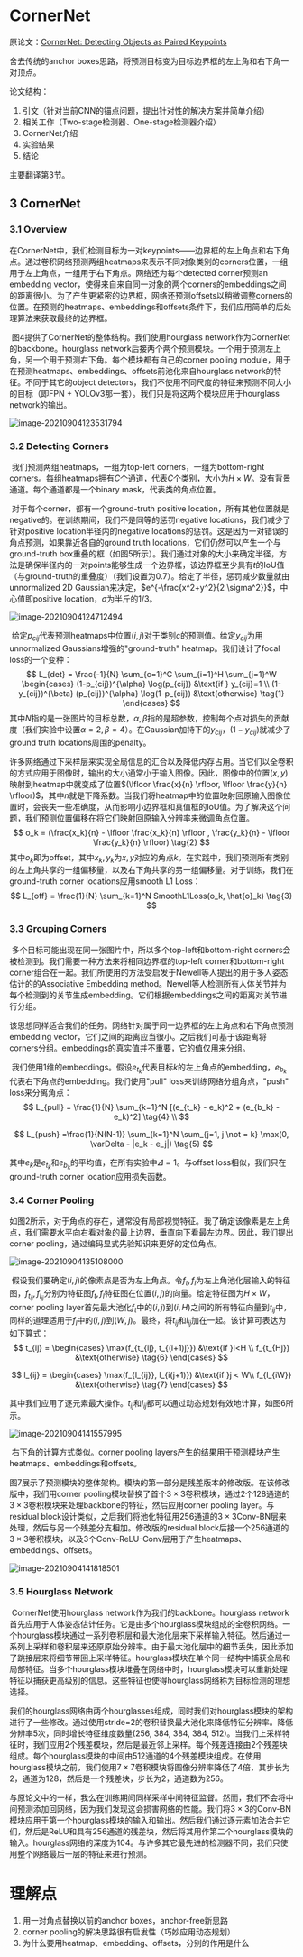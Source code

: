 # CornerNet

原论文：[CornerNet: Detecting Objects as Paired Keypoints](https://arxiv.org/abs/1808.01244)

舍去传统的anchor boxes思路，将预测目标变为目标边界框的左上角和右下角一对顶点。

论文结构：

1. 引文（针对当前CNN的锚点问题，提出针对性的解决方案并简单介绍）
2. 相关工作（Two-stage检测器、One-stage检测器介绍）
3. CornerNet介绍
4. 实验结果
5. 结论

主要翻译第3节。

## 3 CornerNet

### 3.1 Overview

​		在CornerNet中，我们检测目标为一对keypoints——边界框的左上角点和右下角点。通过卷积网络预测两组heatmaps来表示不同对象类别的corners位置，一组用于左上角点，一组用于右下角点。网络还为每个detected corner预测an embedding vector，使得来自来自同一对象的两个corners的embeddings之间的距离很小。为了产生更紧密的边界框，网络还预测offsets以稍微调整corners的位置。在预测的heatmaps、embeddings和offsets条件下，我们应用简单的后处理算法来获取最终的边界框。

​		图4提供了CornerNet的整体结构。我们使用hourglass network作为CornerNet的backbone。hourglass network后接两个两个预测模块。一个用于预测左上角，另一个用于预测右下角。每个模块都有自己的corner pooling module，用于在预测heatmaps、embeddings、offsets前池化来自hourglass network的特征。不同于其它的object detectors，我们不使用不同尺度的特征来预测不同大小的目标（即FPN + YOLOv3那一套）。我们只是将这两个模块应用于hourglass network的输出。

![image-20210904123531794](images/image-20210904123531794.png)

### 3.2 Detecting Corners

​		我们预测两组heatmaps，一组为top-left corners，一组为bottom-right corners。每组heatmaps拥有$C$个通道，代表$C$个类别，大小为$H \times W$。没有背景通道。每个通道都是一个binary mask，代表类的角点位置。

​		对于每个corner，都有一个ground-truth positive location，所有其他位置就是negative的。在训练期间，我们不是同等的惩罚negative locations，我们减少了针对positive location半径内的negative locations的惩罚。这是因为一对错误的角点预测，如果靠近各自的ground truth locations，它们仍然可以产生一个与ground-truth box重叠的框（如图5所示）。我们通过对象的大小来确定半径，方法是确保半径内的一对points能够生成一个边界框，该边界框至少具有$t$的IoU值（与ground-truth的重叠度）（我们设置为0.7）。给定了半径，惩罚减少数量就由unnormalized 2D Gaussian来决定，$e^{-\frac{x^2+y^2}{2 \sigma^2}}$，中心值即positive location，$\sigma$为半斤的1/3。

![image-20210904124712494](images/image-20210904124712494.png)

​		给定$p_{cij}$代表预测heatmaps中位置$(i,j)$对于类别$c$的预测值。给定$y_{cij}$为用unnormalized Gaussians增强的"ground-truth" heatmap。我们设计了focal loss的一个变种：
$$
L_{det} = \frac{-1}{N} \sum_{c=1}^C \sum_{i=1}^H \sum_{j=1}^W 
\begin{cases}
(1-p_{cij})^{\alpha} \log(p_{cij}) &\text{if } y_{cij}=1 \\
(1-y_{cij})^{\beta} (p_{cij})^{\alpha} \log(1-p_{cij}) &\text{otherwise} \tag{1}
\end{cases}
$$
其中$N$指的是一张图片的目标总数，$\alpha,\beta$指的是超参数，控制每个点对损失的贡献度（我们实验中设置$\alpha=2,\beta=4$）。在Gaussian加持下的$y_{cij}$，$(1-y_{cij})$就减少了ground truth locations周围的penalty。

​		许多网络通过下采样层来实现全局信息的汇合以及降低内存占用。当它们以全卷积的方式应用于图像时，输出的大小通常小于输入图像。因此，图像中的位置$(x,y)$映射到heatmap中就变成了位置$(\lfloor \frac{x}{n} \rfloor, \lfloor \frac{y}{n} \rfloor)$，其中$n$就是下降系数。当我们将heatmap中的位置映射回原输入图像位置时，会丧失一些准确度，从而影响小边界框和真值框的IoU值。为了解决这个问题，我们预测位置偏移在将它们映射回原输入分辨率来微调角点位置。
$$
o_k = (\frac{x_k}{n} - \lfloor \frac{x_k}{n} \rfloor , \frac{y_k}{n} - \lfloor \frac{y_k}{n} \rfloor) \tag{2}
$$
其中$o_k$即为offset，其中$x_k,y_k$为$x,y$对应的角点$k$。在实践中，我们预测所有类别的左上角共享的一组偏移量，以及右下角共享的另一组偏移量。对于训练，我们在ground-truth corner locations应用smooth L1 Loss：
$$
L_{off} = \frac{1}{N} \sum_{k=1}^N SmoothL1Loss(o_k, \hat{o}_k) \tag{3}
$$

### 3.3 Grouping Corners

​		多个目标可能出现在同一张图片中，所以多个top-left和bottom-right corners会被检测到。我们需要一种方法来将相同边界框的top-left corner和bottom-right corner组合在一起。我们所使用的方法受启发于Newell等人提出的用于多人姿态估计的的Associative Embedding method。Newell等人检测所有人体关节并为每个检测到的关节生成embedding。它们根据embeddings之间的距离对关节进行分组。

​		该思想同样适合我们的任务。网络针对属于同一边界框的左上角点和右下角点预测embedding vector，它们之间的距离应当很小。之后我们可基于该距离将corners分组。embeddings的真实值并不重要，它的值仅用来分组。

​		我们使用1维的embeddings。假设$e_{t_k}$代表目标$k$的左上角点的embedding，$e_{b_k}$代表右下角点的embedding。我们使用"pull" loss来训练网络分组角点，"push" loss来分离角点：
$$
L_{pull} = \frac{1}{N} \sum_{k=1}^N [(e_{t_k} - e_k)^2 + (e_{b_k} - e_k)^2] \tag{4} \\
$$

$$
L_{push} =\frac{1}{N(N-1)} \sum_{k=1}^N \sum_{j=1, j \not = k} \max(0, \varDelta - |e_k - e_j|) \tag{5}
$$

其中$e_k$是$e_{t_k}$和$e_{b_k}$的平均值，在所有实验中$\varDelta=1$。与offset loss相似，我们只在ground-truth corner location应用损失函数。

### 3.4 Corner Pooling

​		如图2所示，对于角点的存在，通常没有局部视觉特征。我了确定该像素是左上角点，我们需要水平向右看对象的最上边界，垂直向下看最左边界。因此，我们提出corner pooling，通过编码显式先验知识来更好的定位角点。

![image-20210904135108000](images/image-20210904135108000.png)

​		假设我们要确定$(i,j)$的像素点是否为左上角点。令$f_t,f_l$为左上角池化层输入的特征图，$f_{t_{ij}},f_{l_{ij}}$分别为特征图$f_t,f_l$特征图在位置$(i,j)$的向量。给定特征图为$H \times W$，corner pooling layer首先最大池化$f_t$中的$(i,j)$到$(i, H)$之间的所有特征向量到$t_{ij}$中，同样的道理适用于$f_l$中的$(i,j)$到$(W,j)$。最终，将$t_{ij}$和$l_{ij}$加在一起。该计算可表达为如下算式：
$$
t_{ij} = \begin{cases}
\max(f_{t_{ij}, t_{(i+1)j}}) &\text{if }i<H \\
f_{t_{Hj}} &\text{otherwise} \tag{6}
\end{cases}
$$

$$
l_{ij} = \begin{cases}
\max(f_{l_{ij}}, l_{i(j+1)}) &\text{if }j < W\\
f_{l_{iW}} &\text{otherwise} \tag{7}
\end{cases}
$$

其中我们应用了逐元素最大操作。$t_{ij}$和$l_{ij}$都可以通过动态规划有效地计算，如图6所示。

![image-20210904141557995](images/image-20210904141557995.png)

​		右下角的计算方式类似。corner pooling layers产生的结果用于预测模块产生heatmaps、embeddings和offsets。

​		图7展示了预测模块的整体架构。模块的第一部分是残差版本的修改版。在该修改版中，我们用corner pooling模块替换了首个$3 \times 3$卷积模块，通过2个128通道的$3 \times 3$卷积模块来处理backbone的特征，然后应用corner pooling layer。与residual block设计类似，之后我们将池化特征用256通道的$3 \times 3$Conv-BN层来处理，然后与另一个残差分支相加。修改版的residual block后接一个256通道的$3 \times 3$卷积模块，以及3个Conv-ReLU-Conv层用于产生heatmaps、embeddings、offsets。

![image-20210904141818501](images/image-20210904141818501.png)

### 3.5 Hourglass Network

​		CornerNet使用hourglass network作为我们的backbone。hourglass network首先应用于人体姿态估计任务。它是由多个hourglass模块组成的全卷积网络。一个hourglass模块通过一系列卷积层和最大池化层来下采样输入特征。然后通过一系列上采样和卷积层来还原原始分辨率。由于最大池化层中的细节丢失，因此添加了跳接层来将细节带回上采样特征。hourglass模块在单个同一结构中捕获全局和局部特征。当多个hourglass模块堆叠在网络中时，hourglass模块可以重新处理特征以捕获更高级别的信息。这些特征也使得hourglass网络称为目标检测的理想选择。

​		我们的hourglass网络由两个hourglasses组成，同时我们对hourglass模块的架构进行了一些修改。通过使用stride=2的卷积替换最大池化来降低特征分辨率。降低分辨率5次，同时增长特征维度数量(256, 384, 384, 384, 512)。当我们上采样特征时，我们应用2个残差模块，然后是最近邻上采样。每个残差连接由2个残差块组成。每个hourglass模块的中间由512通道的4个残差模块组成。在使用hourglass模块之前，我们使用$7 \times 7$卷积模块将图像分辨率降低了4倍，其步长为2，通道为128，然后是一个残差块，步长为2，通道数为256。

​		与原论文中的一样，我么在训练期间同样采样中间特征监督。然而，我们不会将中间预测添加回网络，因为我们发现这会损害网络的性能。我们将$3 \times 3$的Conv-BN模块应用于第一个hourglass模块的输入和输出。然后我们通过逐元素加法合并它们，然后是ReLU和具有256通道的残差块，然后将其用作第二个hourglass模块的输入。hourglass网络的深度为104。与许多其它最先进的检测器不同，我们只使用整个网络最后一层的特征来进行预测。

# 理解点

1. 用一对角点替换以前的anchor boxes，anchor-free新思路
2. corner pooling的解决思路很有启发性（巧妙应用动态规划）
3. 为什么要用heatmap、embedding、offsets，分别的作用是什么





